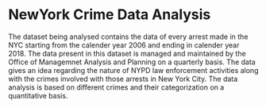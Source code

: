 # NewYork Crime Data Analysis 
The dataset being analysed contains the data of every arrest made in the NYC starting from the calender year 2006 and ending in calender year 2018.
The data present in this dataset is managed and maintained by the Office of Managemnet Analysis and Planning on a quarterly basis.
The data gives an idea regarding the nature of NYPD law enforcement activities along with the crimes involved with those arrests in New York City.
The data analysis is based on different crimes and their categorization on a quantitative basis.
